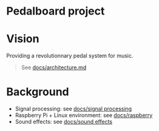 Pedalboard project
===

# Vision
Providing a revolutionnary pedal system for music.

> See [docs/architecture.md](docs/architecture.md)

# Background
* Signal processing: see [docs/signal processing](docs/signal_processing)
* Raspberry Pi + Linux environment: see [docs/raspberry](docs/raspberry)
* Sound effects: see [docs/sound effects](docs/sound_effects)